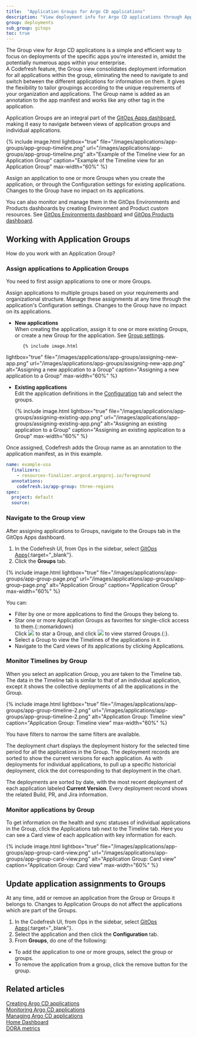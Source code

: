 ```yaml
---
title:  "Application Groups for Argo CD applications"
description: "View deployment info for Argo CD applications through Application Groups"
group: deployments
sub_group: gitops
toc: true
---
```



The Group view for Argo CD applications is a simple and efficient way to focus on deployments of the specific apps you're interested in, amidst the potentially numerous apps within your enterprise.  
A Codefresh feature, the Group view consolidates deployment information for all applications within the group, eliminating the need to navigate to and switch between the different applications for information on them. 
It gives the flexibility to tailor groupings according to the unique requirements of your organization and applications. The Group name is added as an annotation to the app manifest and works like any other tag in the application.


Application Groups are an integral part of the [GitOps Apps dashboard]({{site.baseurl}}/docs/deployments/gitops/applications-dashboard/), making it easy to navigate between views of application groups and individual applications. 


{% include image.html 
lightbox="true" 
file="/images/applications/app-groups/app-group-timeline.png" 
url="/images/applications/app-groups/app-group-timeline.png" 
alt="Example of the Timeline view for an Application Group"
caption="Example of the Timeline view for an Application Group"
max-width="60%" 
%}

Assign an application to one or more Groups when you create the application, or through the Configuration settings for existing applications. Changes to the Group have no impact on its applications.  

You can also monitor and manage them in the GitOps Environments and Products dashboards by creating Environment and Product custom resources. See [GitOps Environments dashboard]({{site.baseurl}}/docs/dashboards/gitops-environments/) and [GitOps Products dashboard]({{site.baseurl}}/docs/dashboards/gitops-products/).  



## Working with Application Groups

How do you work with an Application Group?

### Assign applications to Application Groups

You need to first assign applications to one or more Groups.  

Assign applications to multiple groups based on your requirements and organizational structure. Manage these assignments at any time through the application's Configuration settings. Changes to the Group have no impact on its applications.  


* **New applications**  
  When creating the application, assign it to one or more existing Groups, or create a new Group for the application. See [Group settings]({{site.baseurl}}/docs/deployments/gitops/create-application/#groups).

         {% include image.html 
lightbox="true" 
file="/images/applications/app-groups/assigning-new-app.png" 
url="/images/applications/app-groups/assigning-new-app.png" 
alt="Assigning a new application to a Group"
caption="Assigning a new application to a Group"
max-width="60%" 
%}



* **Existing applications**  
  Edit the application definitions in the [Configuration]({{site.baseurl}}/docs/deployments/gitops/manage-application/#edit-application-definitions) tab and select the groups.

     {% include image.html 
lightbox="true" 
file="/images/applications/app-groups/assigning-existing-app.png" 
url="/images/applications/app-groups/assigning-existing-app.png" 
alt="Assigning an existing application to a Group"
caption="Assigning an existing application to a Group"
max-width="60%" 
%}


Once assigned, Codefresh adds the Group name as an annotation to the application manifest, as in this example.

```yaml
name: example-usa
  finalizers:
    - resources-finalizer.argocd.argoproj.io/foreground
  annotations:
    codefresh.io/app-group: three-regions
spec:
  project: default
  source:
```


### Navigate to the Group view
After assigning applications to Groups, navigate to the Groups tab in the GitOps Apps dashboard. 

1. In the Codefresh UI, from Ops in the sidebar, select [GitOps Apps](https://g.codefresh.io/2.0/applications-dashboard/list){:target="\_blank"}.
1. Click the **Groups** tab.

{% include image.html 
lightbox="true" 
file="/images/applications/app-groups/app-group-page.png" 
url="/images/applications/app-groups/app-group-page.png" 
alt="Application Group"
caption="Application Group"
max-width="60%" 
%}

You can: 
* Filter by one or more applications to find the Groups they belong to.
* Star one or more Application Groups as favorites for single-click access to them.{::nomarkdown}<br>Click <img src="../../../../images/icons/icon-mark-favorite.png?display=inline-block"> to star a Group, and click <img src="../../../../images/icons/icon-fav-starred.png?display=inline-block"> to view starred Groups.{:}.
* Select a Group to view the Timelines of the applications in it. 
* Navigate to the Card views of its applications by clicking Applications. 



### Monitor Timelines by Group
When you select an application Group, you are taken to the Timeline tab. The data in the Timeline tab is similar to that of an individual application, except it shows the collective deployments of all the applications in the Group. 


{% include image.html 
lightbox="true" 
file="/images/applications/app-groups/app-group-timeline-2.png" 
url="/images/applications/app-groups/app-group-timeline-2.png" 
alt="Application Group: Timeline view"
caption="Application Group: Timeline view"
max-width="60%" 
%}

You have filters to narrow the same filters are available. 


The deployment chart displays the deployment history for the selected time period for all the applications in the Group.
The deployment records are sorted to show the current versions for each application.  As with deployments for individual applications, to pull up a specific historicial deployment, click the dot corresponding to that deployment in the chart.

 The deployments are sorted by date, with the most recent deployment of each application labeled **Current Version**. Every deployment record shows the related Build, PR, and Jira information. 



### Monitor applications by Group 

To get information on the health and sync statuses of individual applications in the Group, click the Applications tab next to the Timeline tab.
Here you can see a Card view of each application with key information for each.

{% include image.html 
lightbox="true" 
file="/images/applications/app-groups/app-group-card-view.png" 
url="/images/applications/app-groups/app-group-card-view.png" 
alt="Application Group: Card view"
caption="Application Group: Card view"
max-width="60%" 
%}



## Update application assignments to Groups
At any time, add or remove an application from the Group or Groups it belongs to. Changes to Application Groups do not affect the applications which are part of the Groups.

1. In the Codefresh UI, from Ops in the sidebar, select [GitOps Apps](https://g.codefresh.io/2.0/applications-dashboard/list){:target="\_blank"}.
1. Select the application and then click the **Configuration** tab.
1. From **Groups**, do one of the following:
  * To add the application to one or more groups, select the group or groups.
  * To remove the application from a group, click the remove button for the group.

## Related articles
[Creating Argo CD applications]({{site.baseurl}}/docs/deployments/gitops/create-application/)  
[Monitoring Argo CD applications]({{site.baseurl}}/docs/deployments/gitops/applications-dashboard/)  
[Managing Argo CD applications]({{site.baseurl}}/docs/deployments/gitops/manage-application/)  
[Home Dashboard]({{site.baseurl}}/docs/dashboards/home-dashboard/)  
[DORA metrics]({{site.baseurl}}/docs/dashboards/dora-metrics/)  